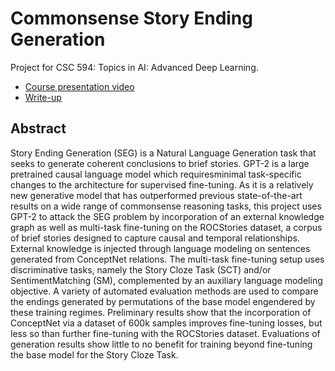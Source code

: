 # Commonsense Story Ending Generation
Project for CSC 594: Topics in AI: Advanced Deep Learning.

* [Course presentation video](https://drive.google.com/file/d/1bjyqaGZO7YDmgxQyvQ74JLSKCqcMA7pI/view?usp=sharing)
* [Write-up](https://github.com/erikmcguire/common_seg/blob/master/csc594-ADL/documents/csc594-810-mcguire_erik-project-report.pdf)

## Abstract

Story Ending Generation (SEG) is a Natural Language Generation task that seeks to generate coherent conclusions to brief stories. GPT-2 is a large pretrained causal language
model which requiresminimal task-specific changes to the architecture for supervised fine-tuning. As it is a relatively new generative model that has outperformed previous
state-of-the-art results on a wide range of commonsense reasoning tasks, this project uses GPT-2 to attack the SEG problem by incorporation of an external knowledge
graph as well as multi-task fine-tuning on the ROCStories dataset, a corpus of brief stories designed to capture causal and temporal relationships. External knowledge is injected
through language modeling on sentences generated from ConceptNet relations. The multi-task fine-tuning setup uses discriminative tasks, namely the Story Cloze Task
(SCT) and/or SentimentMatching (SM), complemented by an auxiliary language modeling objective. A variety of automated evaluation methods are used to compare the endings
generated by permutations of the base model engendered by these training regimes. Preliminary results show that the incorporation of ConceptNet via a dataset of 600k
samples improves fine-tuning losses, but less so than further fine-tuning with the ROCStories dataset. Evaluations of generation results show little to no benefit for training
beyond fine-tuning the base model for the Story Cloze Task.
